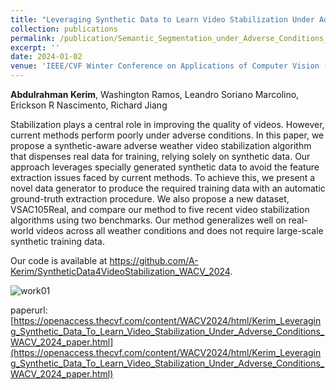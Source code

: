 ```yaml
---
title: "Leveraging Synthetic Data to Learn Video Stabilization Under Adverse Conditions"
collection: publications
permalink: /publication/Semantic_Segmentation_under_Adverse_Conditions_A_Weather_and_Nighttime-aware_Synthetic_Data-based_Approach_BMVC_2022
excerpt: ''
date: 2024-01-02
venue: 'IEEE/CVF Winter Conference on Applications of Computer Vision (WACV)'
---
```

**Abdulrahman Kerim**, Washington Ramos, Leandro Soriano Marcolino, Erickson R Nascimento, Richard Jiang


<p align= "justify">

Stabilization plays a central role in improving the quality of videos. However, current methods perform poorly under adverse conditions. In this paper, we propose a synthetic-aware adverse weather video stabilization algorithm that dispenses real data for training, relying solely on synthetic data. Our approach leverages specially generated synthetic data to avoid the feature extraction issues faced by current methods. To achieve this, we present a novel data generator to produce the required training data with an automatic ground-truth extraction procedure. We also propose a new dataset, VSAC105Real, and compare our method to five recent video stabilization algorithms using two benchmarks. Our method generalizes well on real-world videos across all weather conditions and does not require large-scale synthetic training data.

Our code is available at 
<a href="https://github.com/A-Kerim/SyntheticData4VideoStabilization_WACV_2024"> https://github.com/A-Kerim/SyntheticData4VideoStabilization_WACV_2024</a>.
</p>

![work01](https://github.com/A-Kerim/SyntheticData4VideoStabilization_WACV_2024/blob/3b137bb787e74e5a81e377918b96559e4a3c1130/imgs/introduction.png?raw=true)


paperurl: [https://openaccess.thecvf.com/content/WACV2024/html/Kerim_Leveraging_Synthetic_Data_To_Learn_Video_Stabilization_Under_Adverse_Conditions_WACV_2024_paper.html](https://openaccess.thecvf.com/content/WACV2024/html/Kerim_Leveraging_Synthetic_Data_To_Learn_Video_Stabilization_Under_Adverse_Conditions_WACV_2024_paper.html)
